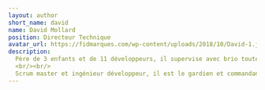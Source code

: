 ```yaml
---
layout: author
short_name: david
name: David Mollard
position: Directeur Technique
avatar_url: https://fidmarques.com/wp-content/uploads/2018/10/David-1.jpg
description:
  Père de 3 enfants et de 11 développeurs, il supervise avec brio toutes les problématiques front et backend.
  <br/><br/>
  Scrum master et ingénieur développeur, il est le gardien et commandant de la bonne santé et du développement de la technologie PurchEase et de l'application FidMarques.
---
```

